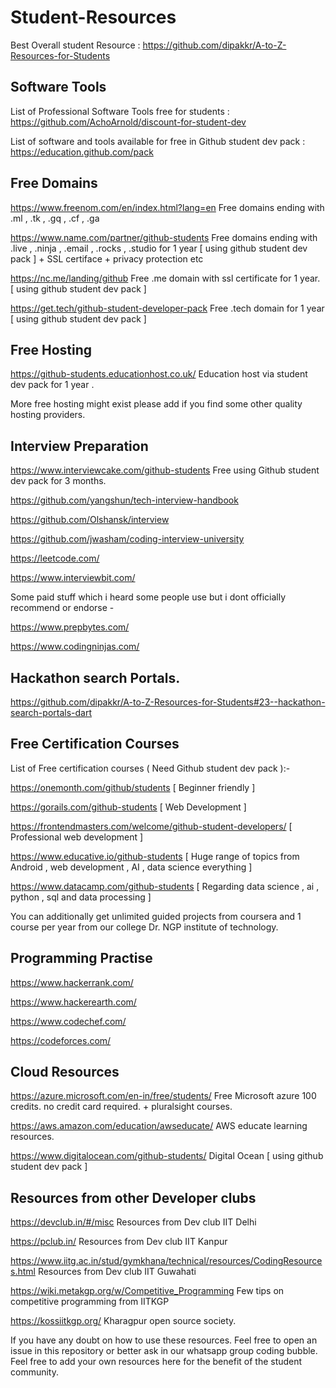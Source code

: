 # Student-Resources

Best Overall student Resource : https://github.com/dipakkr/A-to-Z-Resources-for-Students

## Software Tools

List of Professional Software Tools free for students : https://github.com/AchoArnold/discount-for-student-dev

List of software and tools available for free in Github student dev pack : https://education.github.com/pack

## Free Domains

https://www.freenom.com/en/index.html?lang=en  Free domains ending with .ml , .tk , .gq , .cf , .ga

https://www.name.com/partner/github-students  Free domains ending with .live , .ninja , .email , .rocks , .studio for 1 year
                                              [ using github student dev pack ] + SSL certiface + privacy protection etc
                                              
https://nc.me/landing/github  Free .me domain with ssl certificate for 1 year.   [ using github student dev pack ]

https://get.tech/github-student-developer-pack   Free .tech domain for 1 year     [ using github student dev pack ]

## Free Hosting 

https://github-students.educationhost.co.uk/    Education host via student dev pack for 1 year .

More free hosting might exist please add if you find some other quality hosting providers.

## Interview Preparation

https://www.interviewcake.com/github-students  Free using Github student dev pack for 3 months.

https://github.com/yangshun/tech-interview-handbook

https://github.com/Olshansk/interview

https://github.com/jwasham/coding-interview-university

https://leetcode.com/

https://www.interviewbit.com/

Some paid stuff which i heard some people use but i dont officially recommend or endorse -

https://www.prepbytes.com/

https://www.codingninjas.com/

## Hackathon search Portals.

https://github.com/dipakkr/A-to-Z-Resources-for-Students#23--hackathon-search-portals-dart

## Free Certification Courses

List of Free certification courses ( Need Github student dev pack ):-

https://onemonth.com/github/students  [  Beginner friendly ]

https://gorails.com/github-students   [ Web Development ]

https://frontendmasters.com/welcome/github-student-developers/   [ Professional web development ]

https://www.educative.io/github-students  [ Huge range of topics from Android , web development , AI , data science everything ]

https://www.datacamp.com/github-students  [ Regarding data science , ai , python , sql and data processing ]

You can additionally get unlimited guided projects from coursera and 1 course per year from our college Dr. NGP institute of technology.

## Programming Practise

https://www.hackerrank.com/

https://www.hackerearth.com/

https://www.codechef.com/

https://codeforces.com/

## Cloud Resources

https://azure.microsoft.com/en-in/free/students/  Free Microsoft azure 100 credits. no credit card required. + pluralsight courses.

https://aws.amazon.com/education/awseducate/     AWS educate learning resources.

https://www.digitalocean.com/github-students/    Digital Ocean [ using github student dev pack ]

## Resources from other Developer clubs

https://devclub.in/#/misc   Resources from Dev club IIT Delhi

https://pclub.in/          Resources from Dev club IIT Kanpur

https://www.iitg.ac.in/stud/gymkhana/technical/resources/CodingResources.html    Resources from Dev club IIT Guwahati

https://wiki.metakgp.org/w/Competitive_Programming  Few tips on competitive programming from IITKGP

https://kossiitkgp.org/  Kharagpur open source society.

If you have any doubt on how to use these resources. Feel free to open an issue in this repository or better ask in our whatsapp group coding bubble.
Feel free to add your own resources here for the benefit of the student community.
